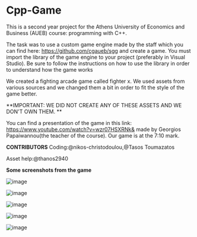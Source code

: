 # Cpp-Game
This is a second year project for the Athens University of Economics and Business (AUEB) course: programming with C++.

The task was to use a custom game engine made by the staff which you can find here: https://github.com/cgaueb/sgg and create a game. You must import the library of the game engine to your project (preferably in Visual Studio). Be sure to follow the instructions on how to use the library in order to understand how the game works

We created a fighting arcade game called fighter x. We used assets from various sources and we changed them a bit in order to fit the style of the game better. 




**IMPORTANT:  WE DID NOT CREATE ANY OF THESE ASSETS AND WE DON'T OWN THEM. **

You can find a presentation of the game in this link: https://www.youtube.com/watch?v=wzr07HSXRNk& made by Georgios Papaiwannou(the teacher of the course). Our game is at the 7:10 mark.


**CONTRIBUTORS**
Coding:@nikos-christodoulou,@Tasos Toumazatos

Asset help:@thanos2940


**Some screenshots from the game**



![image](https://user-images.githubusercontent.com/83087431/164090841-aed0af7d-b886-4c4e-bc9c-f63242c335e7.png)



![image](https://user-images.githubusercontent.com/83087431/164090945-9f34a898-b86b-45db-bd75-41460085ce9e.png)






![image](https://user-images.githubusercontent.com/83087431/164090561-f3774d14-f8cc-424d-a6a7-6be743217232.png)



![image](https://user-images.githubusercontent.com/83087431/164090631-c9e654d5-465c-4c68-b248-cf9dc3288d0e.png)




![image](https://user-images.githubusercontent.com/83087431/164091132-be4bc7ef-a30a-416f-a1cb-04b76fe89300.png)


